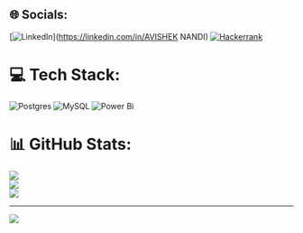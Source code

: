 
## 🌐 Socials:
[![LinkedIn](https://img.shields.io/badge/LinkedIn-%230077B5.svg?logo=linkedin&logoColor=white)](https://linkedin.com/in/AVISHEK NANDI) [![Hackerrank](https://bookface-images.s3.amazonaws.com/logos/d0ee664b5d927c7f395fd14fbb7e337dc5b84430.png?1648738783)](https://www.hackerrank.com/profile/nandiavi09) 

# 💻 Tech Stack:
![Postgres](https://img.shields.io/badge/postgres-%23316192.svg?style=plastic&logo=postgresql&logoColor=white) ![MySQL](https://img.shields.io/badge/mysql-%2300000f.svg?style=plastic&logo=mysql&logoColor=white) ![Power Bi](https://img.shields.io/badge/power_bi-F2C811?style=plastic&logo=powerbi&logoColor=black)
# 📊 GitHub Stats:
![](https://github-readme-stats.vercel.app/api?username=Avishek991996&theme=dark&hide_border=false&include_all_commits=false&count_private=false)<br/>
![](https://github-readme-streak-stats.herokuapp.com/?user=Avishek991996&theme=dark&hide_border=false)<br/>
![](https://github-readme-stats.vercel.app/api/top-langs/?username=Avishek991996&theme=dark&hide_border=false&include_all_commits=false&count_private=false&layout=compact)

---
[![](https://visitcount.itsvg.in/api?id=Avishek991996&icon=0&color=0)](https://visitcount.itsvg.in)

<!-- Proudly created with GPRM ( https://gprm.itsvg.in ) -->
